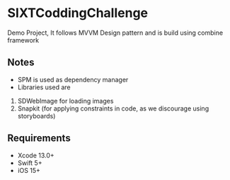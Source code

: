 # SIXTCoddingChallenge

Demo Project, It follows MVVM Design pattern and is build using combine framework

## Notes

- SPM is used as dependency manager
- Libraries used are
1. SDWebImage for loading images
2. Snapkit (for applying constraints in code, as we discourage using storyboards)

## Requirements 
- Xcode 13.0+ 
- Swift 5+
- iOS 15+ 

